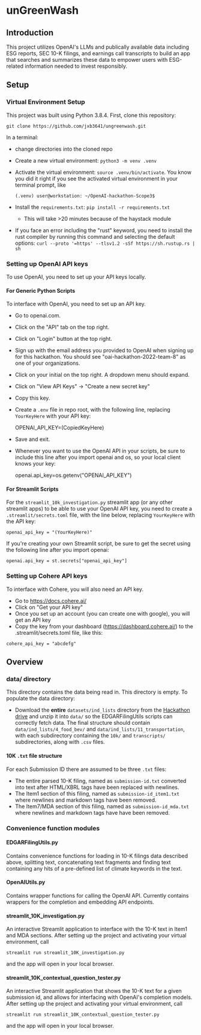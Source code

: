 # unGreenWash 

## Introduction
This project utilizes OpenAI's LLMs and publically available data including ESG reports, SEC 10-K filings, and earnings call transcripts to build an app that searches and summarizes these data to empower users with ESG-related information needed to invest responsibly.   

## Setup

### Virtual Environment Setup
This project was built using Python 3.8.4. 
First, clone this repository: 

`git clone https://github.com/jxb3641/ungreenwash.git`

In a terminal: 
- change directories into the cloned repo
- Create a new virtual environment: `python3 -m venv .venv`
- Activate the virtual environment: `source .venv/bin/activate`.  You know you did it right if you see the activated virtual environment in your terminal prompt, like 
    
    `(.venv) user@workstation: ~/OpenAI-hackathon-Scope3$ `

- Install the `requirements.txt`: `pip install -r requirements.txt`
    - This will take >20 minutes because of the haystack module
- If you face an error including the "rust" keyword, you need to install the rust compiler by running this command and selecting the default options: 
`curl --proto '=https' --tlsv1.2 -sSf https://sh.rustup.rs | sh`


### Setting up OpenAI API keys
To use OpenAI, you need to set up your API keys locally.

#### For Generic Python Scripts
To interface with OpenAI, you need to set up an API key. 
- Go to openai.com.
- Click on the "API" tab on the top right.
- Click on "Login" button at the top right.
- Sign up with the email address you provided to OpenAI when signing up for this hackathon.  You should see "oai-hackathon-2022-team-8" as one of your organizations.
- Click on your initial on the top right. A dropdown menu should expand.
- Click on "View API Keys" -> "Create a new secret key"
- Copy this key.
- Create a `.env` file in repo root, with the following line, replacing `YourKeyHere` with your API key: 

    OPENAI_API_KEY=(CopiedKeyHere) 

- Save and exit.
- Whenever you want to use the OpenAI API in your scripts, be sure to include this line after you import openai and os, so your local client knows your key: 

    openai.api_key=os.getenv("OPENAI_API_KEY")

#### For Streamlit Scripts

For the `streamlit_10k_investigation.py` streamlit app (or any other streamlit apps) to be able to use your OpenAI API key, you need to create a `.streamlit/secrets.toml` file, with the line below, replacing `YourKeyHere` with the API key:

    openai_api_key = "(YourKeyHere)"

If you're creating your own Streamlit script, be sure to get the secret using the following line after you import openai:

    openai.api_key = st.secrets["openai_api_key"]

### Setting up Cohere API keys
To interface with Cohere, you will also need an API key.
- Go to https://docs.cohere.ai/
- Click on "Get your API key"
- Once you set up an account (you can create one with google), you will get an API key
- Copy the key from your dashboard (https://dashboard.cohere.ai/) to the .streamlit/secrets.toml file, like this:
```
cohere_api_key = "abcdefg"
```

## Overview

### data/ directory
This directory contains the data being read in.  This directory is empty.  To populate the data directory:
- Download the **entire** `datasets/ind_lists` directory from the [Hackathon drive](https://drive.google.com/drive/folders/1j-I-hBuqYZQWMPNO2nWIrRDwuMFLeYMN?usp=share_link) and unzip it into `data/` so the EDGARFilingUtils scripts can correctly fetch data. The final structure should contain `data/ind_lists/4_food_bev/` and `data/ind_lists/11_transportation`, with each subdirectory containing the `10k/` and `transcripts/` subdirectories, along with `.csv` files.

#### 10K `.txt` file structure
For each Submission ID there are assumed to be three `.txt` files:
- The entire parsed 10-K filing, named as `submission-id.txt` converted into text after HTML/XBRL tags have been replaced with newlines.
- The Item1 section of this filing, named as `submission-id_item1.txt` where newlines and markdown tags have been removed.
- The Item7/MDA section of this filing, named as `submission-id_mda.txt` where newlines and markdown tags have have been removed.

### Convenience function modules

#### EDGARFilingUtils.py
Contains convenience functions for loading in 10-K filings data described above, splitting text, concatenating text fragments and finding text containing any hits of a pre-defined list of climate keywords in the text. 

#### OpenAIUtils.py
Contains wrapper functions for calling the OpenAI API.  Currently contains wrappers for the completion and embedding API endpoints.

#### streamlit_10K_investigation.py
An interactive Streamlit application to interface with the 10-K text in Item1 and MDA sections. 
After setting up the project and activating your virtual environment, call 

`streamlit run streamlit_10K_investigation.py`

and the app will open in your local browser. 

#### streamlit_10K_contextual_question_tester.py
An interactive Streamlit application that shows the 10-K text for a given submission id, and allows for interfacing with OpenAI's completion models.
After setting up the project and activating your virtual environment, call

`streamlit run streamlit_10K_contextual_question_tester.py`

and the app will open in your local browser. 